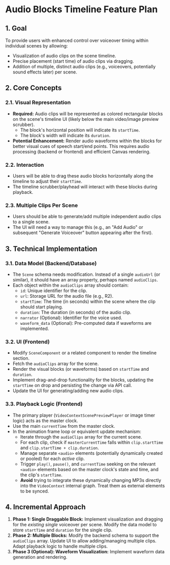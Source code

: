 # Audio Blocks Timeline Feature Plan

## 1. Goal

To provide users with enhanced control over voiceover timing within individual scenes by allowing:
- Visualization of audio clips on the scene timeline.
- Precise placement (start time) of audio clips via dragging.
- Addition of multiple, distinct audio clips (e.g., voiceovers, potentially sound effects later) per scene.

## 2. Core Concepts

### 2.1. Visual Representation
- **Required:** Audio clips will be represented as colored rectangular blocks on the scene's timeline UI (likely below the main video/image preview scrubber).
    - The block's horizontal position will indicate its `startTime`.
    - The block's width will indicate its `duration`.
- **Potential Enhancement:** Render audio waveforms within the blocks for better visual cues of speech start/end points. This requires audio processing (backend or frontend) and efficient Canvas rendering.

### 2.2. Interaction
- Users will be able to drag these audio blocks horizontally along the timeline to adjust their `startTime`.
- The timeline scrubber/playhead will interact with these blocks during playback.

### 2.3. Multiple Clips Per Scene
- Users should be able to generate/add multiple independent audio clips to a single scene.
- The UI will need a way to manage this (e.g., an "Add Audio" or subsequent "Generate Voiceover" button appearing after the first).

## 3. Technical Implementation

### 3.1. Data Model (Backend/Database)
- The `Scene` schema needs modification. Instead of a single `audioUrl` (or similar), it should have an array property, perhaps named `audioClips`.
- Each object within the `audioClips` array should contain:
    - `id`: Unique identifier for the clip.
    - `url`: Storage URL for the audio file (e.g., R2).
    - `startTime`: The time (in seconds) within the scene where the clip should start playing.
    - `duration`: The duration (in seconds) of the audio clip.
    - `narrator` (Optional): Identifier for the voice used.
    - `waveform_data` (Optional): Pre-computed data if waveforms are implemented.

### 3.2. UI (Frontend)
- Modify `SceneComponent` or a related component to render the timeline section.
- Fetch the `audioClips` array for the scene.
- Render the visual blocks (or waveforms) based on `startTime` and `duration`.
- Implement drag-and-drop functionality for the blocks, updating the `startTime` on drop and persisting the change via API call.
- Update the UI for generating/adding new audio clips.

### 3.3. Playback Logic (Frontend)
- The primary player (`VideoContextScenePreviewPlayer` or image timer logic) acts as the master clock.
- Use the main `currentTime` from the master clock.
- In the animation frame loop or equivalent update mechanism:
    - Iterate through the `audioClips` array for the current scene.
    - For each clip, check if `masterCurrentTime` falls within `clip.startTime` and `clip.startTime + clip.duration`.
    - Manage separate `<audio>` elements (potentially dynamically created or pooled) for each *active* clip.
    - Trigger `play()`, `pause()`, and `currentTime` seeking on the relevant `<audio>` elements based on the master clock's state and time, and the clip's `startTime`.
    - **Avoid** trying to integrate these dynamically changing MP3s directly into the `VideoContext` internal graph. Treat them as external elements to be synced.

## 4. Incremental Approach

1.  **Phase 1: Single Draggable Block:** Implement visualization and dragging for the *existing single* voiceover per scene. Modify the data model to store `startTime` and `duration` for the single clip.
2.  **Phase 2: Multiple Blocks:** Modify the backend schema to support the `audioClips` array. Update UI to allow adding/managing multiple clips. Adapt playback logic to handle multiple clips.
3.  **Phase 3 (Optional): Waveform Visualization:** Implement waveform data generation and rendering. 